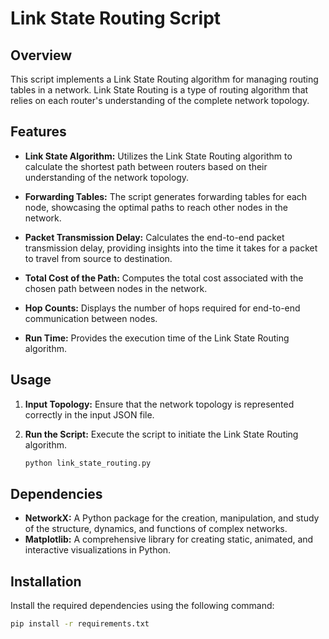 # Link State Routing Script

## Overview

This script implements a Link State Routing algorithm for managing routing tables in a network. Link State Routing is a type of routing algorithm that relies on each router's understanding of the complete network topology.

## Features

- **Link State Algorithm:** Utilizes the Link State Routing algorithm to calculate the shortest path between routers based on their understanding of the network topology.

- **Forwarding Tables:** The script generates forwarding tables for each node, showcasing the optimal paths to reach other nodes in the network.

- **Packet Transmission Delay:** Calculates the end-to-end packet transmission delay, providing insights into the time it takes for a packet to travel from source to destination.

- **Total Cost of the Path:** Computes the total cost associated with the chosen path between nodes in the network.

- **Hop Counts:** Displays the number of hops required for end-to-end communication between nodes.

- **Run Time:** Provides the execution time of the Link State Routing algorithm.

## Usage

1. **Input Topology:** Ensure that the network topology is represented correctly in the input JSON file.

2. **Run the Script:** Execute the script to initiate the Link State Routing algorithm.

   ```bash
   python link_state_routing.py

## Dependencies

- **NetworkX:** A Python package for the creation, manipulation, and study of the structure, dynamics, and functions of complex networks.
- **Matplotlib:** A comprehensive library for creating static, animated, and interactive visualizations in Python.

## Installation

Install the required dependencies using the following command:

```bash
pip install -r requirements.txt
